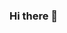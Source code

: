 ### Hi there 👋

<!--
**Kelsey-McCornack/Kelsey-McCornack** is a ✨ _special_ ✨ repository because its `README.md` (this file) appears on your GitHub profile.

-I'm a data scientist with a background in social science and the arts.
-I'm passionate about data viz, data accessibility, and investigating sticky topics with lots of uncertainty surrounding them.
